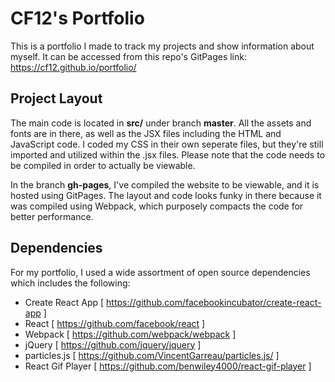 # CF12's Portfolio
This is a portfolio I made to track my projects and show information about myself.
It can be accessed from this repo's GitPages link: https://cf12.github.io/portfolio/

## Project Layout
The main code is located in **src/** under branch **master**. All the assets and fonts are in there, as well as the JSX files including the HTML and JavaScript code. I coded my CSS in their own seperate files, but they're still imported and utilized within the .jsx files. Please note that the code needs to be compiled in order to actually be viewable.

In the branch **gh-pages**, I've compiled the website to be viewable, and it is hosted using GitPages. The layout and code looks funky in there because it was compiled using Webpack, which purposely compacts the code for better performance.

## Dependencies
For my portfolio, I used a wide assortment of open source dependencies which includes the following:
- Create React App [ https://github.com/facebookincubator/create-react-app ]
- React [ https://github.com/facebook/react ]
- Webpack [ https://github.com/webpack/webpack ]
- jQuery [ https://github.com/jquery/jquery ]
- particles.js [ https://github.com/VincentGarreau/particles.js/ ]
- React Gif Player [ https://github.com/benwiley4000/react-gif-player ]
